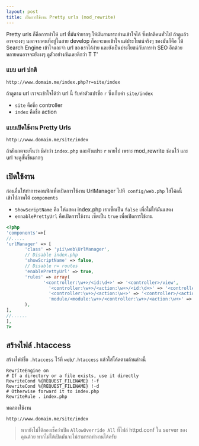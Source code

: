 ```yaml
---
layout: post
title: เปิดการใช้งาน Pretty urls (mod_rewrite)
---
```


Pretty urls ก็คือการทำให้ url ที่มันจำยากๆ ให้มันสามารถอ่านเข้าใจได้ ซึ่งปกติคนทั่วไป ถ้าดูแล้วอาจจะงงๆ นอกจากคนที่อยู่ในสาย develop ก็คงจะพอเข้าใจ แต่ประโยชน์จริงๆ ของมันก็คือ ให้ Search Engine เข้าใจและจำ url ของเราได้ง่าย และยังเป็นประโยชน์กับการทำ SEO อีกด้วย หลายคนอาจจะยังงงๆ ดูตัวอย่างกันเลยดีกว่า T T'

### แบบ url ปกติ
```
http://www.domain.me/index.php?r=site/index
```
ถ้าดูตาม url เราจะเข้าใจได้ว่า url นี้ รับค่าตัวแปรชื่อ  `r` ซึ่งเก็บค่า `site/index`

- `site` คือชื่อ controller
- `index` คือชื่อ action

### แบบเปิดใช้งาน Pretty Urls
```
http://www.domain.me/site/index
```
ถ้าสังเกตจะเห็นว่า มีคำว่า `index.php` และตัวแประ `r` หายไป เพราะ mod_rewrite ซ่อนไว้ และ url จะดูสั้นขึ้นมากๆ


## เปิดใช้งาน
ก่อนอื่นให้ทำการคอนฟิกเพื่อเปิดการใช้งาน UrlManager ไปที` config/web.php` ใส่โค้ดนี้เข้าไปภาพใต้ `components`
* `ShowScriptName` คือ ให้แสดง index.php เราเซ็ตเป็น `false`  เพื่อใม่ให้มันแสดง
* `ennablePrettyUrl` คือเปิดการใช้งาน เซ็ตเป็น `true` เพื่อเปิดการใช้งาน

```php
<?php
'components'=>[
//.....
'urlManager' => [
       'class' => 'yii\web\UrlManager',
       // Disable index.php
       'showScriptName' => false,
       // Disable r= routes
       'enablePrettyUrl' => true,
       'rules' => array(
              '<controller:\w+>/<id:\d+>' => '<controller>/view',
                '<controller:\w+>/<action:\w+>/<id:\d+>' => '<controller>/<action>',
                '<controller:\w+>/<action:\w+>' => '<controller>/<action>',
                'module/<module:\w+>/<controller:\w+>/<action:\w+>' => '<module>/<controller>/<action>',
       ),
],
//......
],
?>
```

## สร้างไฟล์ .htaccess
สร้างไฟล์ชื่อ `.htaccess` ไว้ที่ `web/.htaccess` แล้วใส่โค้ดตามด้านล่างนี้

```
RewriteEngine on
# If a directory or a file exists, use it directly
RewriteCond %{REQUEST_FILENAME} !-f
RewriteCond %{REQUEST_FILENAME} !-d
# Otherwise forward it to index.php
RewriteRule . index.php
```

ทดลองใช้งาน
```
http://www.domain.me/site/index
```

> หากยังไม่ได้ลองเช็คว่าเปิด `AllowOverride All` ที่ไฟล์ httpd.conf ใน server ของคุณด้วย หากไม่ได้เปิดมันจะไม่สามารถทำงานได้ครับ
